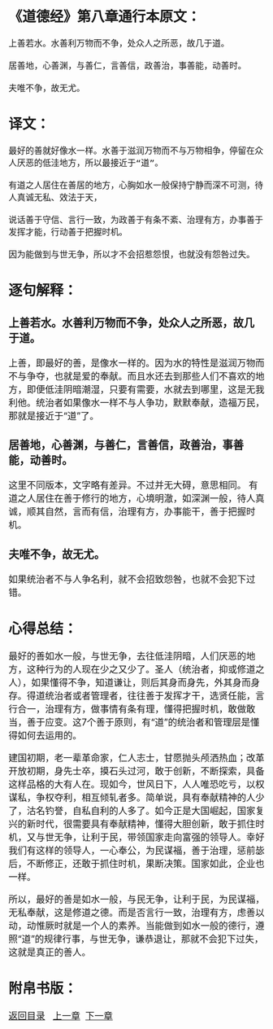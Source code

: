 <font size="4">

## 《道德经》第八章通行本原文：

    上善若水。水善利万物而不争，处众人之所恶，故几于道。
    
    居善地，心善渊，与善仁，言善信，政善治，事善能，动善时。
    
    夫唯不争，故无尤。


## 译文：
 
    最好的善就好像水一样。水善于滋润万物而不与万物相争，停留在众人厌恶的低洼地方，所以最接近于“道”。

    有道之人居住在善居的地方，心胸如水一般保持宁静而深不可测，待人真诚无私、效法于天，

    说话善于守信、言行一致，为政善于有条不紊、治理有方，办事善于发挥才能，行动善于把握时机。
    
    因为能做到与世无争，所以才不会招惹怨恨，也就没有怨咎过失。



## 逐句解释：

### 上善若水。水善利万物而不争，处众人之所恶，故几于道。
上善，即最好的善，是像水一样的。因为水的特性是滋润万物而不与争夺，也就是爱的奉献。而且水还去到那些人们不喜欢的地方，即便低洼阴暗潮湿，只要有需要，水就去到哪里，这是无我利他。统治者如果像水一样不与人争功，默默奉献，造福万民，那就是接近于“道”了。

### 居善地，心善渊，与善仁，言善信，政善治，事善能，动善时。
这里不同版本，文字略有差异。不过并无大碍，意思相同。
有道之人居住在善于修行的地方，心境明澈，如深渊一般，待人真诚，顺其自然，言而有信，治理有方，办事能干，善于把握时机。

### 夫唯不争，故无尤。
如果统治者不与人争名利，就不会招致怨咎，也就不会犯下过错。


## 心得总结：
最好的善如水一般，与世无争，去往低洼阴暗，人们厌恶的地方，这种行为的人现在少之又少了。圣人（统治者，抑或修道之人），如果懂得不争，知道谦让，则后其身而身先，外其身而身存。得道统治者或者管理者，往往善于发挥才干，选贤任能，言行合一，治理有方，做事情有条有理，懂得把握时机，敢做敢当，善于应变。这7个善于原则，有“道”的统治者和管理层是懂得如何去运用的。

建国初期，老一辈革命家，仁人志士，甘愿抛头颅洒热血；改革开放初期，身先士卒，摸石头过河，敢于创新，不断探索，具备这样品格的大有人在。现如今，世风日下，人人唯恐吃亏，以权谋私，争权夺利，相互倾轧者多。简单说，具有奉献精神的人少了，沽名钓誉，自私自利的人多了。如今正是大国崛起，国家复兴的新时代，很需要具有奉献精神，懂得大胆创新，敢于抓住时机，又与世无争，让利于民，带领国家走向富强的领导人。幸好我们有这样的领导人，一心奉公，为民谋福，善于治理，惩前毖后，不断修正，还敢于抓住时机，果断决策。国家如此，企业也一样。

所以，最好的善是如水一般，与民无争，让利于民，为民谋福，无私奉献，这是修道之德。而是否言行一致，治理有方，虑善以动，动惟厥时就是一个人的素养。当能做到如水一般的德行，遵照“道”的规律行事，与世无争，谦恭退让，那就不会犯下过失，这就是真正的善人。

## 附帛书版：

[返回目录](../README.md) &nbsp; [上一章](./07.md)&nbsp; [下一章](./09.md)

</font>
